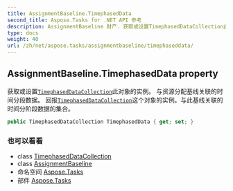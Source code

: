 ```yaml
---
title: AssignmentBaseline.TimephasedData
second_title: Aspose.Tasks for .NET API 参考
description: AssignmentBaseline 财产. 获取或设置TimephasedDataCollection此对象的实例 与资源分配基线关联的时间分段数据 回报TimephasedDataCollection这个对象的实例与此基线关联的时间分阶段数据的集合
type: docs
weight: 40
url: /zh/net/aspose.tasks/assignmentbaseline/timephaseddata/
---
```

## AssignmentBaseline.TimephasedData property

获取或设置[`TimephasedDataCollection`](../../timephaseddatacollection/)此对象的实例。 与资源分配基线关联的时间分段数据。 回报[`TimephasedDataCollection`](../../timephaseddatacollection/)这个对象的实例。与此基线关联的时间分阶段数据的集合。

```csharp
public TimephasedDataCollection TimephasedData { get; set; }
```

### 也可以看看

* class [TimephasedDataCollection](../../timephaseddatacollection/)
* class [AssignmentBaseline](../)
* 命名空间 [Aspose.Tasks](../../assignmentbaseline/)
* 部件 [Aspose.Tasks](../../../)


